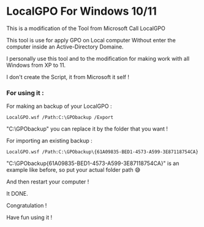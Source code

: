 # LocalGPO For Windows 10/11

This is a modification of the Tool from Microsoft Call LocalGPO

This tool is use for apply GPO on Local computer Without enter the computer inside an Active-Directory Domaine. 

I personally use this tool and to the modification for making work with all Windows from XP to 11.

I don't create the Script, it from Microsoft it self !



### For using it : 

For making an backup of your LocalGPO : 

```shell
LocalGPO.wsf /Path:C:\GPObackup /Export
```

"C:\GPObackup" you can replace it by the folder that you want !



For importing an existing backup : 

```shell
LocalGPO.wsf /Path:C:\GPObackup\{61A09835-BED1-4573-A599-3E87118754CA}
```

"C:\GPObackup\{61A09835-BED1-4573-A599-3E87118754CA}" is an example like before, so put your actual folder path :sweat_smile: 

And then restart your computer ! 

It DONE. 

Congratulation ! 



Have fun using it ! 
